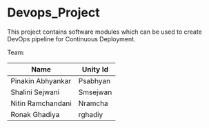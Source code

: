 # Devops_Project

This project contains software modules which can be used to create DevOps pipeline for Continuous Deployment.

Team:

| Name              | Unity Id |
|-------------------|----------|
| Pinakin Abhyankar | Psabhyan |
| Shalini Sejwani   | Smsejwan |
| Nitin Ramchandani | Nramcha  |
| Ronak Ghadiya     | rghadiy  |
